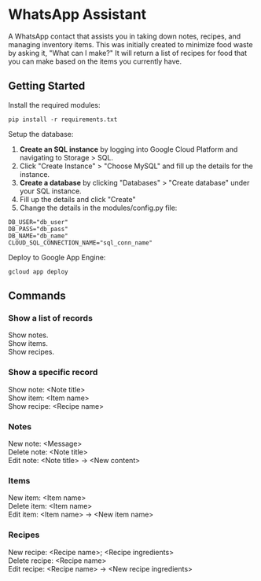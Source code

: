 # WhatsApp Assistant

A WhatsApp contact that assists you in taking down notes, recipes, and managing inventory items. This was initially created to minimize food waste by asking it, "What can I make?" It will return a list of recipes for food that you can make based on the items you currently have.

## Getting Started

Install the required modules:
```
pip install -r requirements.txt
```  

Setup the database:
1. **Create an SQL instance** by logging into Google Cloud Platform and navigating to Storage > SQL.
2. Click "Create Instance" > "Choose MySQL" and fill up the details for the instance.
3. **Create a database** by clicking "Databases" > "Create database" under your SQL instance.
4. Fill up the details and click "Create"
5. Change the details in the modules/config.py file:
```
DB_USER="db_user"
DB_PASS="db_pass"
DB_NAME="db_name"
CLOUD_SQL_CONNECTION_NAME="sql_conn_name"
```  

Deploy to Google App Engine:
```
gcloud app deploy
```

## Commands

### Show a list of records
Show notes.  
Show items.  
Show recipes.

### Show a specific record
Show note: &lt;Note title&gt;  
Show item: &lt;Item name&gt;  
Show recipe: &lt;Recipe name&gt;

### Notes
New note: &lt;Message&gt;  
Delete note: &lt;Note title&gt;  
Edit note: &lt;Note title&gt; -> &lt;New content&gt;

### Items
New item: &lt;Item name&gt;  
Delete item: &lt;Item name&gt;  
Edit item: &lt;Item name&gt; -> &lt;New item name&gt;

### Recipes
New recipe: &lt;Recipe name&gt;; &lt;Recipe ingredients&gt;  
Delete recipe: &lt;Recipe name&gt;  
Edit recipe: &lt;Recipe name&gt; -> &lt;New recipe ingredients&gt;
